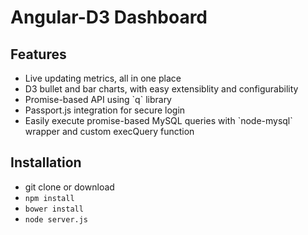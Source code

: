 # Angular-D3 Dashboard

## Features

<ul>
<li>Live updating metrics, all in one place</li>
<li>D3 bullet and bar charts, with easy extensiblity and configurability</li>
<li>Promise-based API using `q` library</li>
<li>Passport.js integration for secure login</li>
<li>Easily execute promise-based MySQL queries with `node-mysql` wrapper and custom execQuery function</li>
</ul>

## Installation

- git clone or download
- `npm install`
- `bower install`
- `node server.js`
